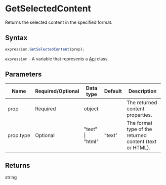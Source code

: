 # GetSelectedContent

Returns the selected content in the specified format.

## Syntax

```javascript
expression.GetSelectedContent(prop);
```

`expression` - A variable that represents a [Api](Methods.md) class.

## Parameters

| **Name** | **Required/Optional** | **Data type** | **Default** | **Description** |
| ------------- | ------------- | ------------- | ------------- | ------------- |
| prop | Required | object |  | The returned content properties. |
| prop.type | Optional | "text" \| "html" | "text" | The format type of the returned content (text or HTML). |

## Returns

string